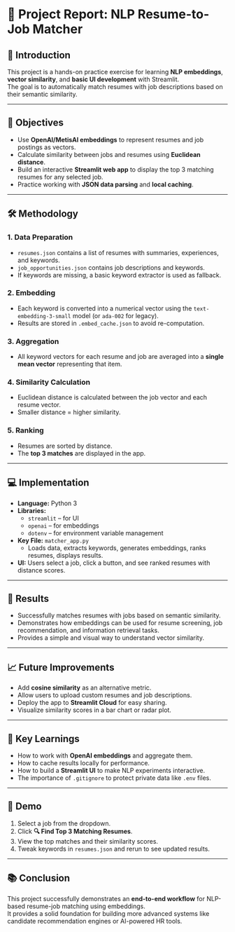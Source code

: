 # 🧠 Project Report: NLP Resume-to-Job Matcher

## 📌 Introduction
This project is a hands-on practice exercise for learning **NLP embeddings**, **vector similarity**, and **basic UI development** with Streamlit.  
The goal is to automatically match resumes with job descriptions based on their semantic similarity.

---

## 🎯 Objectives
- Use **OpenAI/MetisAI embeddings** to represent resumes and job postings as vectors.
- Calculate similarity between jobs and resumes using **Euclidean distance**.
- Build an interactive **Streamlit web app** to display the top 3 matching resumes for any selected job.
- Practice working with **JSON data parsing** and **local caching**.

---

## 🛠️ Methodology

### 1. Data Preparation
- `resumes.json` contains a list of resumes with summaries, experiences, and keywords.
- `job_opportunities.json` contains job descriptions and keywords.
- If keywords are missing, a basic keyword extractor is used as fallback.

### 2. Embedding
- Each keyword is converted into a numerical vector using the `text-embedding-3-small` model (or `ada-002` for legacy).
- Results are stored in `.embed_cache.json` to avoid re-computation.

### 3. Aggregation
- All keyword vectors for each resume and job are averaged into a **single mean vector** representing that item.

### 4. Similarity Calculation
- Euclidean distance is calculated between the job vector and each resume vector.
- Smaller distance = higher similarity.

### 5. Ranking
- Resumes are sorted by distance.
- The **top 3 matches** are displayed in the app.

---

## 💻 Implementation
- **Language:** Python 3  
- **Libraries:**  
  - `streamlit` – for UI  
  - `openai` – for embeddings  
  - `dotenv` – for environment variable management  
- **Key File:** `matcher_app.py`  
  - Loads data, extracts keywords, generates embeddings, ranks resumes, displays results.
- **UI:** Users select a job, click a button, and see ranked resumes with distance scores.

---

## 🧪 Results
- Successfully matches resumes with jobs based on semantic similarity.
- Demonstrates how embeddings can be used for resume screening, job recommendation, and information retrieval tasks.
- Provides a simple and visual way to understand vector similarity.

---

## 📈 Future Improvements
- Add **cosine similarity** as an alternative metric.
- Allow users to upload custom resumes and job descriptions.
- Deploy the app to **Streamlit Cloud** for easy sharing.
- Visualize similarity scores in a bar chart or radar plot.

---

## 🔑 Key Learnings
- How to work with **OpenAI embeddings** and aggregate them.
- How to cache results locally for performance.
- How to build a **Streamlit UI** to make NLP experiments interactive.
- The importance of `.gitignore` to protect private data like `.env` files.

---

## 📸 Demo
1. Select a job from the dropdown.
2. Click **🔍 Find Top 3 Matching Resumes**.
3. View the top matches and their similarity scores.
4. Tweak keywords in `resumes.json` and rerun to see updated results.

---

## 📚 Conclusion
This project successfully demonstrates an **end-to-end workflow** for NLP-based resume-job matching using embeddings.  
It provides a solid foundation for building more advanced systems like candidate recommendation engines or AI-powered HR tools.
